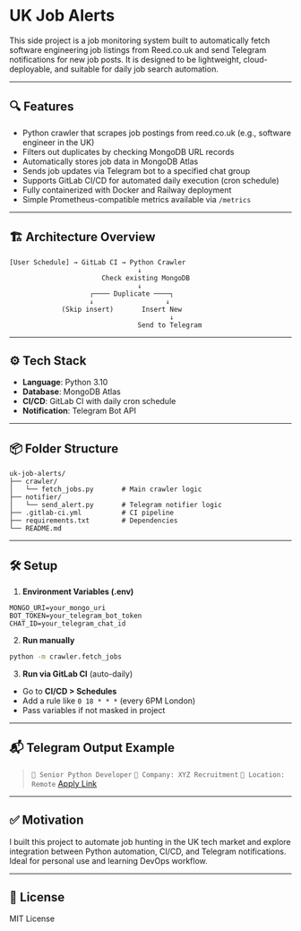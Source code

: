 
# UK Job Alerts

This side project is a job monitoring system built to automatically fetch software engineering job listings from Reed.co.uk and send Telegram notifications for new job posts. It is designed to be lightweight, cloud-deployable, and suitable for daily job search automation.

---

## 🔍 Features

- Python crawler that scrapes job postings from reed.co.uk (e.g., software engineer in the UK)
- Filters out duplicates by checking MongoDB URL records
- Automatically stores job data in MongoDB Atlas
- Sends job updates via Telegram bot to a specified chat group
- Supports GitLab CI/CD for automated daily execution (cron schedule)
- Fully containerized with Docker and Railway deployment
- Simple Prometheus-compatible metrics available via `/metrics`

---

## 🏗️ Architecture Overview

```
[User Schedule] → GitLab CI → Python Crawler
                                ↓
                       Check existing MongoDB
                                ↓
                    ┌──── Duplicate ────┐
                    ↓                  ↓
             (Skip insert)       Insert New
                                        ↓
                                Send to Telegram
```

---

## ⚙️ Tech Stack

- **Language**: Python 3.10
- **Database**: MongoDB Atlas
- **CI/CD**: GitLab CI with daily cron schedule
- **Notification**: Telegram Bot API

---

## 📦 Folder Structure

```
uk-job-alerts/
├── crawler/
│   └── fetch_jobs.py       # Main crawler logic
├── notifier/
│   └── send_alert.py       # Telegram notifier logic
├── .gitlab-ci.yml          # CI pipeline
├── requirements.txt        # Dependencies
└── README.md
```

---

## 🛠️ Setup

1. **Environment Variables (.env)**

```
MONGO_URI=your_mongo_uri
BOT_TOKEN=your_telegram_bot_token
CHAT_ID=your_telegram_chat_id
```

2. **Run manually**

```bash
python -m crawler.fetch_jobs
```

3. **Run via GitLab CI** (auto-daily)

- Go to **CI/CD > Schedules**
- Add a rule like `0 18 * * *` (every 6PM London)
- Pass variables if not masked in project

---

## 📬 Telegram Output Example

> `📌 Senior Python Developer`
> `🏢 Company: XYZ Recruitment`
> `📍 Location: Remote`
> [Apply Link](https://www.reed.co.uk/jobs/senior-python-developer/xxxxxxx)

---

## ✅ Motivation

I built this project to automate job hunting in the UK tech market and explore integration between Python automation, CI/CD, and Telegram notifications. Ideal for personal use and learning DevOps workflow.

---

## 📄 License

MIT License
